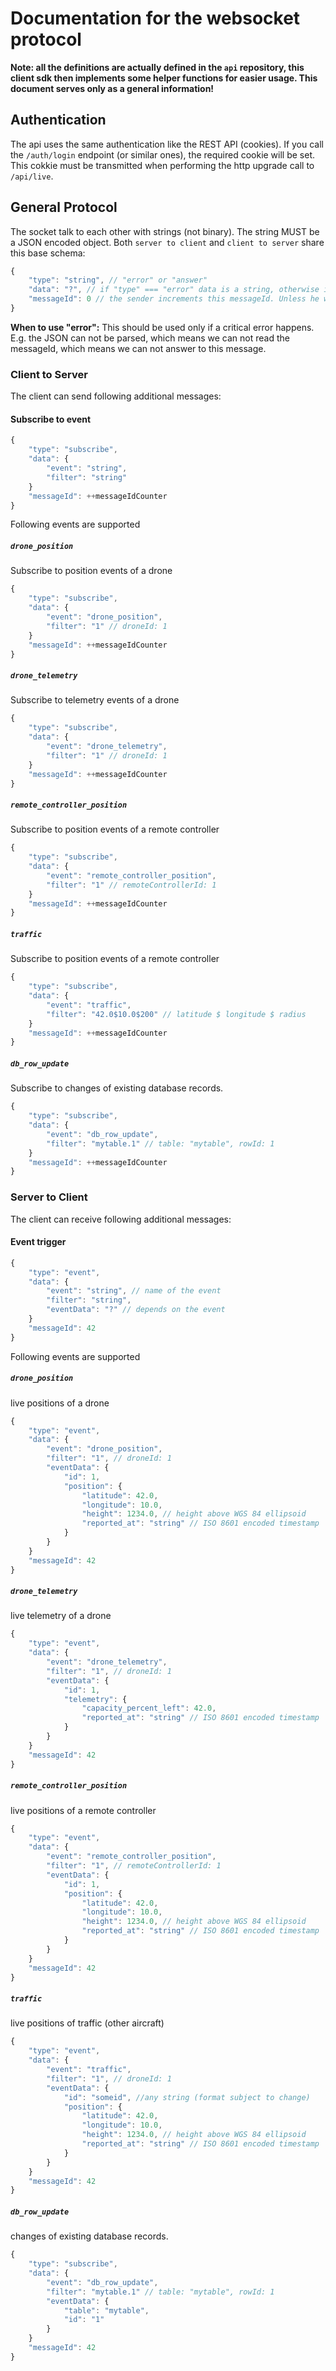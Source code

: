 # Documentation for the websocket protocol

**Note: all the definitions are actually defined in the `api` repository, this client sdk then implements some helper functions for easier usage. This document serves only as a general information!**

## Authentication

The api uses the same authentication like the REST API (cookies). If you call the `/auth/login` endpoint (or similar ones), the required cookie will be set. This cokkie must be transmitted when performing the http upgrade call to `/api/live`.

## General Protocol

The socket talk to each other with strings (not binary). The string MUST be a JSON encoded object. Both `server to client` and `client to server` share this base schema:

```javascript
{
    "type": "string", // "error" or "answer"
    "data": "?", // if "type" === "error" data is a string, otherwise it can be any kind of data (including undefined)
    "messageId": 0 // the sender increments this messageId. Unless he wants to answer to a message, then this is the same id as the id of the message he wants to answer to
}
```

**When to use "error":**
This should be used only if a critical error happens. E.g. the JSON can not be parsed, which means we can not read the messageId, which means we can not answer to this message.


### Client to Server
The client can send following additional messages:

#### Subscribe to event
```javascript
{
    "type": "subscribe",
    "data": {
        "event": "string",
        "filter": "string"
    }
    "messageId": ++messageIdCounter
}
```

Following events are supported

##### `drone_position`

Subscribe to position events of a drone

```javascript
{
    "type": "subscribe",
    "data": {
        "event": "drone_position",
        "filter": "1" // droneId: 1
    }
    "messageId": ++messageIdCounter
}
```

##### `drone_telemetry`

Subscribe to telemetry events of a drone

```javascript
{
    "type": "subscribe",
    "data": {
        "event": "drone_telemetry",
        "filter": "1" // droneId: 1
    }
    "messageId": ++messageIdCounter
}
```

##### `remote_controller_position`

Subscribe to position events of a remote controller

```javascript
{
    "type": "subscribe",
    "data": {
        "event": "remote_controller_position",
        "filter": "1" // remoteControllerId: 1
    }
    "messageId": ++messageIdCounter
}
```


##### `traffic`

Subscribe to position events of a remote controller

```javascript
{
    "type": "subscribe",
    "data": {
        "event": "traffic",
        "filter": "42.0$10.0$200" // latitude $ longitude $ radius     Note: radius unit is meters
    }
    "messageId": ++messageIdCounter
}
```

##### `db_row_update`

Subscribe to changes of existing database records.

```javascript
{
    "type": "subscribe",
    "data": {
        "event": "db_row_update",
        "filter": "mytable.1" // table: "mytable", rowId: 1
    }
    "messageId": ++messageIdCounter
}
```


### Server to Client
The client can receive following additional messages:

#### Event trigger
```javascript
{
    "type": "event",
    "data": {
        "event": "string", // name of the event
        "filter": "string",
        "eventData": "?" // depends on the event
    }
    "messageId": 42
}
```

Following events are supported

##### `drone_position`

live positions of a drone

```javascript
{
    "type": "event",
    "data": {
        "event": "drone_position",
        "filter": "1", // droneId: 1
        "eventData": {
            "id": 1,
            "position": {
                "latitude": 42.0,
                "longitude": 10.0,
                "height": 1234.0, // height above WGS 84 ellipsoid
                "reported_at": "string" // ISO 8601 encoded timestamp
            }
        }
    }
    "messageId": 42
}
```

##### `drone_telemetry`

live telemetry of a drone

```javascript
{
    "type": "event",
    "data": {
        "event": "drone_telemetry",
        "filter": "1", // droneId: 1
        "eventData": {
            "id": 1,
            "telemetry": {
                "capacity_percent_left": 42.0,
                "reported_at": "string" // ISO 8601 encoded timestamp
            }
        }
    }
    "messageId": 42
}
```
##### `remote_controller_position`

live positions of a remote controller

```javascript
{
    "type": "event",
    "data": {
        "event": "remote_controller_position",
        "filter": "1", // remoteControllerId: 1
        "eventData": {
            "id": 1,
            "position": {
                "latitude": 42.0,
                "longitude": 10.0,
                "height": 1234.0, // height above WGS 84 ellipsoid
                "reported_at": "string" // ISO 8601 encoded timestamp
            }
        }
    }
    "messageId": 42
}
```


##### `traffic`

live positions of traffic (other aircraft)

```javascript
{
    "type": "event",
    "data": {
        "event": "traffic",
        "filter": "1", // droneId: 1
        "eventData": {
            "id": "someid", //any string (format subject to change)
            "position": {
                "latitude": 42.0,
                "longitude": 10.0,
                "height": 1234.0, // height above WGS 84 ellipsoid
                "reported_at": "string" // ISO 8601 encoded timestamp
            }
        }
    }
    "messageId": 42
}
```


##### `db_row_update`

changes of existing database records.

```javascript
{
    "type": "subscribe",
    "data": {
        "event": "db_row_update",
        "filter": "mytable.1" // table: "mytable", rowId: 1
        "eventData": {
            "table": "mytable",
            "id": "1"
        }
    }
    "messageId": 42
}
```
